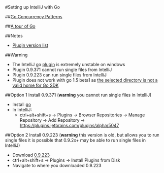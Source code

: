 #Setting up IntelliJ with Go

##[Go Concurrency Patterns](https://www.youtube.com/watch?v=f6kdp27TYZs)

##[A tour of Go](https://tour.golang.org/welcome/1)

##Notes
* [Plugin version list](https://plugins.jetbrains.com/plugins/alpha/list)

##Warning
* The IntelliJ go [plugin](https://github.com/go-lang-plugin-org/go-lang-idea-plugin) is extremely unstable on windows
* Plugin 0.9.371 cannot run single files from IntelliJ
* Plugin 0.9.223 can run single files from IntelliJ
* Plugin does not work with go 1.5 beta1 as [the selected directory is not a valid home for Go SDK](https://github.com/go-lang-plugin-org/go-lang-idea-plugin/issues/1502)

##Option 1
Install 0.9.371 (<b>warning</b> you cannot run single files in IntelliJ)

* Install [go](https://golang.org/dl/)
* In IntelliJ:
    * ctrl+alt+shift+s &rarr; Plugins &rarr; Browser Repositories &rarr; Manage Repository &rarr; Add Repository &rarr;
     https://plugins.jetbrains.com/plugins/alpha/5047
     
##Option 2
Install 0.9.223 (<b>warning</b> this version is old, but allows you to run single files it is possible that 0.9.2x+ may be able to run single files in IntelliJ) 

* Download [0.9.223](https://plugins.jetbrains.com/plugin/download?updateId=19173)
* ctrl+alt+shift+s &rarr; Plugins &rarr; Install Plugins from Disk
* Navigate to where you downloaded 0.9.223

